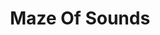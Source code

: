 ---
templateKey: product-post
title: Maze Of Sounds
description: By Janko Nilovic & The Soul Surfers
reference: none
creator: Broc Recordz
action: https://brocrecordz.bandcamp.com/album/maze-of-sounds
price: 22
featuredimage: /img/theasymetrics_maze_of_sound_small.jpg
overprint: overprint
count: "2"
---